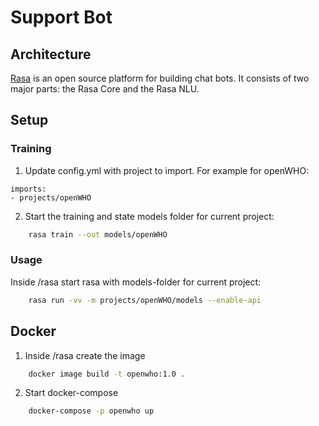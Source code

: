 # Support Bot

## Architecture

[Rasa](https://rasa.com/) is an open source platform for building chat bots. It consists of two major parts: the Rasa Core and the Rasa NLU. 

## Setup

### Training

1. Update config.yml with project to import. For example for openWHO:

```
imports:
- projects/openWHO
```

2. Start the training and state models folder for current project:

```sh
    rasa train --out models/openWHO
```

### Usage

<!-- 2. Inside /rasa start Action Server (only for openSAP)

```sh
    rasa run actions -vv --actions actions.openSAP.account
``` -->

Inside /rasa start rasa with models-folder for current project:

```sh
    rasa run -vv -m projects/openWHO/models --enable-api
```

## Docker

1. Inside /rasa create the image

```sh
    docker image build -t openwho:1.0 .
```

2. Start docker-compose

```sh
    docker-compose -p openwho up
```
